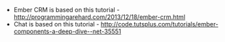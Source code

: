 - Ember CRM is based on this tutorial - http://programmingarehard.com/2013/12/18/ember-crm.html
- Chat is based on this tutorial - http://code.tutsplus.com/tutorials/ember-components-a-deep-dive--net-35551